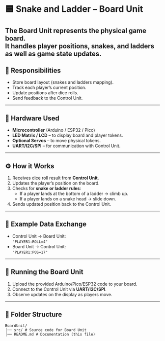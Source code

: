 # 🟦 Snake and Ladder – Board Unit

The **Board Unit** represents the physical game board.  
It handles **player positions, snakes, and ladders** as well as game state updates.
---

## 📌 Responsibilities

- Store board layout (snakes and ladders mapping).
- Track each player’s current position.
- Update positions after dice rolls.
- Send feedback to the Control Unit.

---

## 🔧 Hardware Used

- **Microcontroller** (Arduino / ESP32 / Pico)
- **LED Matrix / LCD** – to display board and player tokens.
- **Optional Servos** – to move physical tokens.
- **UART/I2C/SPI** – for communication with Control Unit.

---

## ⚙️ How it Works

1. Receives dice roll result from **Control Unit**.
2. Updates the player’s position on the board.
3. Checks for **snake or ladder rules**:
   - If a player lands at the bottom of a ladder → climb up.
   - If a player lands on a snake head → slide down.
4. Sends updated position back to the Control Unit.

---

## 📜 Example Data Exchange

- Control Unit → Board Unit:  
  `"PLAYER1:ROLL=4"`
- Board Unit → Control Unit:  
  `"PLAYER1:POS=17"`

---

## 🚀 Running the Board Unit

1. Upload the provided Arduino/Pico/ESP32 code to your board.
2. Connect to the Control Unit via **UART/I2C/SPI**.
3. Observe updates on the display as players move.
---

## 📂 Folder Structure

```
BoardUnit/
│── src/ # Source code for Board Unit
│── README.md # Documentation (this file)
```